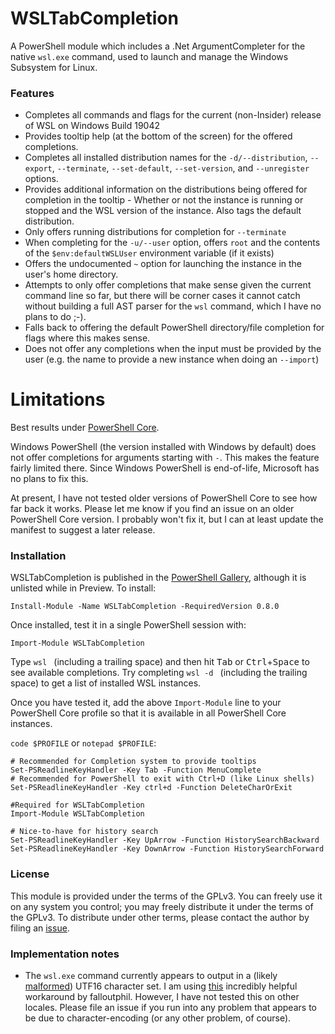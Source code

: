 # WSLTabCompletion

A PowerShell module which includes a .Net ArgumentCompleter for the native `wsl.exe` command, used to launch and manage the Windows Subsystem for Linux.

### Features ###

* Completes all commands and flags for the current (non-Insider) release of WSL on Windows Build 19042
* Provides tooltip help (at the bottom of the screen) for the offered completions.
* Completes all installed distribution names for the `-d/--distribution`, `--export`, `--terminate`, `--set-default`, `--set-version`, and `--unregister` options.
* Provides additional information on the distributions being offered for completion in the tooltip - Whether or not the instance is running or stopped and the WSL version of the instance.  Also tags the default distribution.
* Only offers running distributions for completion for `--terminate`
* When completing for the `-u/--user` option, offers `root` and the contents of the `$env:defaultWSLUser` environment variable (if it exists)
* Offers the undocumented `~` option for launching the instance in the user's home directory.
* Attempts to only offer completions that make sense given the current command line so far, but there will be corner cases it cannot catch without building a full AST parser for the `wsl` command, which I have no plans to do ;-).
* Falls back to offering the default PowerShell directory/file completion for flags where this makes sense.
* Does not offer any completions when the input must be provided by the user (e.g. the name to provide a new instance when doing an `--import`)

# Limitations

Best results under [PowerShell Core](https://github.com/PowerShell/PowerShell).

Windows PowerShell (the version installed with Windows by default) does not offer completions for arguments starting with `-`.  This makes the feature fairly limited there.  Since Windows PowerShell is end-of-life, Microsoft has no plans to fix this. 

At present, I have not tested older versions of PowerShell Core to see how far back it works.  Please let me know if you find an issue on an older PowerShell Core version.  I probably won't fix it, but I can at least update the manifest to suggest a later release.

### Installation ###

WSLTabCompletion is published in the [PowerShell Gallery](https://www.powershellgallery.com/packages/WSLTabCompletion), although it is unlisted while in Preview.  To install:

```
Install-Module -Name WSLTabCompletion -RequiredVersion 0.8.0
```

Once installed, test it in a single PowerShell session with:

```
Import-Module WSLTabCompletion
```

Type `wsl ` (including a trailing space) and then hit <kbd>Tab</kbd> or <kbd>Ctrl</kbd>+<kbd>Space</kbd> to see available completions.  Try completing `wsl -d ` (including the trailing space) to get a list of installed WSL instances.

Once you have tested it, add the above `Import-Module` line to your PowerShell Core profile so that it is available in all PowerShell Core instances.

`code $PROFILE` or `notepad $PROFILE`:
```
# Recommended for Completion system to provide tooltips
Set-PSReadlineKeyHandler -Key Tab -Function MenuComplete
# Recommended for PowerShell to exit with Ctrl+D (like Linux shells)
Set-PSReadlineKeyHandler -Key ctrl+d -Function DeleteCharOrExit

#Required for WSLTabCompletion
Import-Module WSLTabCompletion

# Nice-to-have for history search
Set-PSReadlineKeyHandler -Key UpArrow -Function HistorySearchBackward
Set-PSReadlineKeyHandler -Key DownArrow -Function HistorySearchForward
```

### License ###

This module is provided under the terms of the GPLv3.  You can freely use it on any system you control; you may freely distribute it under the terms of the GPLv3.  To distribute under other terms, please contact the author by filing an [issue](https://github.com/NotTheDr01ds/WSLTabCompletion/issues).

### Implementation notes ###

* The `wsl.exe` command currently appears to output in a (likely [malformed](https://github.com/microsoft/WSL/issues/4456#issuecomment-526807466)) UTF16 character set.  I am using [this](https://github.com/microsoft/WSL/issues/4607#issuecomment-717876058) incredibly helpful workaround by falloutphil.  However, I have not tested this on other locales.  Please file an issue if you run into any problem that appears to be due to character-encoding (or any other problem, of course).